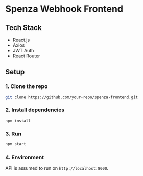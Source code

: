 # Spenza Webhook Frontend

## Tech Stack
- React.js
- Axios
- JWT Auth
- React Router

## Setup

### 1. Clone the repo
```bash
git clone https://github.com/your-repo/spenza-frontend.git
```

### 2. Install dependencies
```bash
npm install
```

### 3. Run
```bash
npm start
```

### 4. Environment
API is assumed to run on `http://localhost:8000`.

